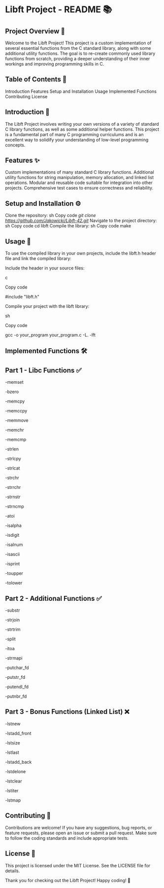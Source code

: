 Libft Project - README 📚
=
Project Overview 🌟
-
Welcome to the Libft Project! This project is a custom implementation of several essential functions from the C standard library, along with some additional utility functions. The goal is to re-create commonly used library functions from scratch, providing a deeper understanding of their inner workings and improving programming skills in C.

Table of Contents 📑
-
Introduction
Features
Setup and Installation
Usage
Implemented Functions
Contributing
License

Introduction 📖
-
The Libft Project involves writing your own versions of a variety of standard C library functions, as well as some additional helper functions. This project is a fundamental part of many C programming curriculums and is an excellent way to solidify your understanding of low-level programming concepts.

Features ✨
-
Custom implementations of many standard C library functions.
Additional utility functions for string manipulation, memory allocation, and linked list operations.
Modular and reusable code suitable for integration into other projects.
Comprehensive test cases to ensure correctness and reliability.

Setup and Installation ⚙️
-
Clone the repository:
sh
Copy code
_git clone https://github.com/Jakowicki/Libft-42.git_
Navigate to the project directory:
sh
Copy code
cd libft
Compile the library:
sh
Copy code
make

Usage 🚀
-
To use the compiled library in your own projects, include the libft.h header file and link the compiled library:

Include the header in your source files:

c

Copy code

#include "libft.h"

Compile your project with the libft library:

sh

Copy code

gcc -o your_program your_program.c -L. -lft

Implemented Functions 🛠️
-
Part 1 - Libc Functions ✅
-

-memset

-bzero

-memcpy

-memccpy

-memmove

-memchr

-memcmp

-strlen

-strlcpy

-strlcat

-strchr

-strrchr

-strnstr

-strncmp

-atoi

-isalpha

-isdigit

-isalnum

-isascii

-isprint

-toupper

-tolower

Part 2 - Additional Functions ✅
-
-substr

-strjoin

-strtrim

-split

-itoa

-strmapi

-putchar_fd

-putstr_fd

-putendl_fd

-putnbr_fd

Part 3 - Bonus Functions (Linked List) ❌
-
-lstnew

-lstadd_front

-lstsize

-lstlast

-lstadd_back

-lstdelone

-lstclear

-lstiter

-lstmap

Contributing 🤝
-
Contributions are welcome! If you have any suggestions, bug reports, or feature requests, please open an issue or submit a pull request. Make sure to follow the coding standards and include appropriate tests.

License 📜
-
This project is licensed under the MIT License. See the LICENSE file for details.

Thank you for checking out the Libft Project! Happy coding! 🎉

